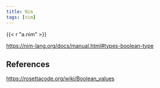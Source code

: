 ```yaml
---
title: Nim
tags: [nim]
---
```


{{< r "a.nim" >}}

<https://nim-lang.org/docs/manual.html#types-boolean-type>

## References

<https://rosettacode.org/wiki/Boolean_values>

